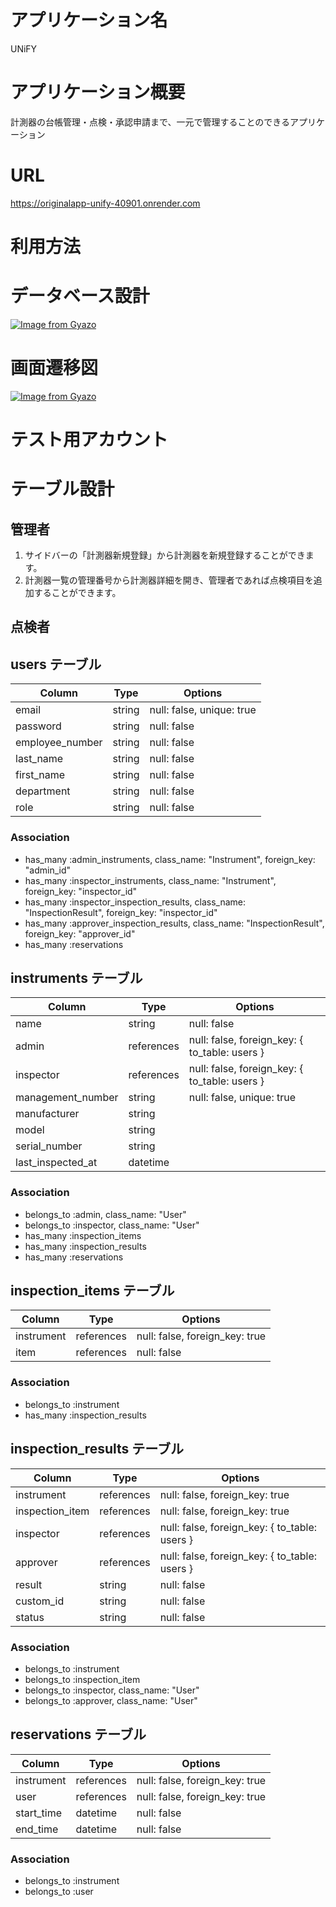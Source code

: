 # アプリケーション名
UNiFY

# アプリケーション概要
計測器の台帳管理・点検・承認申請まで、一元で管理することのできるアプリケーション

# URL
https://originalapp-unify-40901.onrender.com

# 利用方法

# データベース設計
[![Image from Gyazo](https://i.gyazo.com/f9ea8d285d262852611f6349166bec19.png)](https://gyazo.com/f9ea8d285d262852611f6349166bec19)

# 画面遷移図
[![Image from Gyazo](https://i.gyazo.com/0048856a92e07188363c5bc25314a011.png)](https://gyazo.com/0048856a92e07188363c5bc25314a011)

# テスト用アカウント

# テーブル設計
## 管理者
1. サイドバーの「計測器新規登録」から計測器を新規登録することができます。
2. 計測器一覧の管理番号から計測器詳細を開き、管理者であれば点検項目を追加することができます。

## 点検者

## users テーブル
| Column          | Type   | Options                   |
| --------------- | ------ | ------------------------- |
| email           | string | null: false, unique: true |
| password        | string | null: false               |
| employee_number | string | null: false               |
| last_name       | string | null: false               |
| first_name      | string | null: false               |
| department      | string | null: false               |
| role            | string | null: false               |

### Association
- has_many :admin_instruments, class_name: "Instrument", foreign_key: "admin_id"
- has_many :inspector_instruments, class_name: "Instrument", foreign_key: "inspector_id"
- has_many :inspector_inspection_results, class_name: "InspectionResult", foreign_key: "inspector_id"
- has_many :approver_inspection_results, class_name: "InspectionResult", foreign_key: "approver_id"
- has_many :reservations


## instruments テーブル
| Column            | Type       | Options                                       |
| ----------------- | ---------- | --------------------------------------------- |
| name              | string     | null: false                                   |
| admin             | references | null: false, foreign_key: { to_table: users } |
| inspector         | references | null: false, foreign_key: { to_table: users } |
| management_number | string     | null: false, unique: true                     |
| manufacturer      | string     |                                               |
| model             | string     |                                               |
| serial_number     | string     |                                               |
| last_inspected_at | datetime   |                                               |

### Association
- belongs_to :admin, class_name: "User"
- belongs_to :inspector, class_name: "User"
- has_many :inspection_items
- has_many :inspection_results
- has_many :reservations


## inspection_items テーブル
| Column     | Type       | Options                        |
| ---------- | ---------- | ------------------------------ |
| instrument | references | null: false, foreign_key: true |
| item       | references | null: false                    |

### Association
- belongs_to :instrument
- has_many :inspection_results


## inspection_results テーブル
| Column                | Type       | Options                                       |
| --------------------- | ---------- | --------------------------------------------- |
| instrument            | references | null: false, foreign_key: true                |
| inspection_item       | references | null: false, foreign_key: true                |
| inspector             | references | null: false, foreign_key: { to_table: users } |
| approver              | references | null: false, foreign_key: { to_table: users } |
| result                | string     | null: false                                   |
| custom_id             | string     | null: false                                   |
| status                | string     | null: false                                   |

### Association
- belongs_to :instrument
- belongs_to :inspection_item
- belongs_to :inspector, class_name: "User"
- belongs_to :approver, class_name: "User"


## reservations テーブル
| Column     | Type       | Options                        |
| ---------- | ---------- | -------------------------------|
| instrument | references | null: false, foreign_key: true |
| user       | references | null: false, foreign_key: true |
| start_time | datetime   | null: false                    |
| end_time   | datetime   | null: false                    |

### Association
- belongs_to :instrument
- belongs_to :user